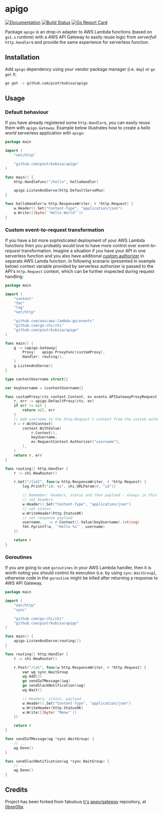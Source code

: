 # apigo

[![Documentation](https://godoc.org/github.com/piotrkubisa/apigo?status.svg)](http://godoc.org/github.com/piotrkubisa/apigo)
[![Build Status](https://travis-ci.org/piotrkubisa/apigo.svg?branch=master)](https://travis-ci.org/piotrkubisa/apigo)
[![Go Report Card](https://goreportcard.com/badge/github.com/piotrkubisa/apigo)](https://goreportcard.com/report/github.com/piotrkubisa/apigo)

Package `apigo` is an drop-in adapter to AWS Lambda functions (based on `go1.x` runtime) with a AWS API Gateway to easily reuse logic from _serverfull_ `http.Handler`s and provide the same experience for serverless function.

## Installation

Add `apigo` dependency using your vendor package manager (i.e. `dep`) or `go get` it:

```bash
go get -v github.com/piotrkubisa/apigo
```

## Usage

### Default behaviour

If you have already registered some `http.Handler`s, you can easily reuse them with `apigo.Gateway`.
Example below illustrates how to create a _hello world_ serverless application with `apigo`:

```go
package main

import (
	"net/http"

	"github.com/piotrkubisa/apigo"
)

func main() {
	http.HandleFunc("/hello", helloHandler)

	apigo.ListenAndServe(http.DefaultServeMux)
}

func helloHandler(w http.ResponseWriter, r *http.Request) {
	w.Header().Set("Content-Type", "application/json")
	w.Write([]byte(`"Hello World"`))
}
```

### Custom event-to-request transformation

If you have a bit more sophisticated deployment of your AWS Lambda functions then you probably would love to have more control over _event-to-request_ transformation.
Imagine a situation if you have your API in one serverless function and you also have additional [custom authorizer](https://aws.amazon.com/blogs/compute/introducing-custom-authorizers-in-amazon-api-gateway/) in separate AWS Lamda function.
In following scenario (presented in example below) context variable provided by serverless authorizer is passed to the API's `http.Request` context, which can be further inspected during request handling:

```go
package main

import (
	"context"
	"fmt"
	"log"
	"net/http"

	"github.com/aws/aws-lambda-go/events"
	"github.com/go-chi/chi"
	"github.com/piotrkubisa/apigo"
)

func main() {
	g := &apigo.Gateway{
		Proxy:   apigo.ProxyFunc(customProxy),
		Handler: routing(),
	}
	g.ListenAndServe()
}

type contextUsername struct{}

var keyUsername = &contextUsername{}

func customProxy(ctx context.Context, ev events.APIGatewayProxyRequest) (*http.Request, error) {
	r, err := apigo.DefaultProxy(ctx, ev)
	if err != nil {
		return nil, err
	}
	// Add username to the http.Request's context from the custom authorizer
	r = r.WithContext(
		context.WithValue(
			r.Context(),
			keyUsername,
			ev.RequestContext.Authorizer["username"],
		),
	)
	return r, err
}

func routing() http.Handler {
	r := chi.NewRouter()

	r.Get("/{id}", func(w http.ResponseWriter, r *http.Request) {
		log.Printf("id: %s", chi.URLParam(r, "id"))

		// Remember: headers, status and then payload - always in this order
		// set headers
		w.Header().Set("Content-Type", "application/json")
		// set status
		w.WriteHeader(http.StatusOK)
		// set response payload
		username, _ := r.Context().Value(keyUsername).(string)
		fmt.Fprintf(w, `"Hello %s"`, username)
	})

	return r
}
```

### Goroutines

If you are going to use `goroutines` in your AWS Lambda handler, then it is worth noting you should control its execution (i.e. by using `sync.WaitGroup`), otherwise code in the `goroutine` might be killed after returning a response to AWS API Gateway.

```go
package main

import (
	"net/http"
	"sync"

	"github.com/go-chi/chi"
	"github.com/piotrkubisa/apigo"
)

func main() {
	apigo.ListenAndServe(routing())
}

func routing() http.Handler {
	r := chi.NewRouter()

	r.Post("/cat", func(w http.ResponseWriter, r *http.Request) {
		var wg sync.WaitGroup
		wg.Add(2)
		go sendIoTMessage(&wg)
		go sendSlackNotification(&wg)
		wg.Wait()

		// Headers, status, payload
		w.Header().Set("Content-Type", "application/json")
		w.WriteHeader(http.StatusOK)
		w.Write([]byte(`"Meow"`))
	})

	return r
}

func sendIoTMessage(wg *sync.WaitGroup) {
	// ...
	wg.Done()
}

func sendSlackNotification(wg *sync.WaitGroup) {
	// ...
	wg.Done()
}
```

## Credits

Project has been forked from fabulous [tj's](https://github.com/tj) [apex/gateway](https://github.com/apex) repository,
at [0bee09a](https://github.com/piotrkubisa/apigo/commit/0bee09ab83e1d4ea098e77c38ce90890a25c42cb).
